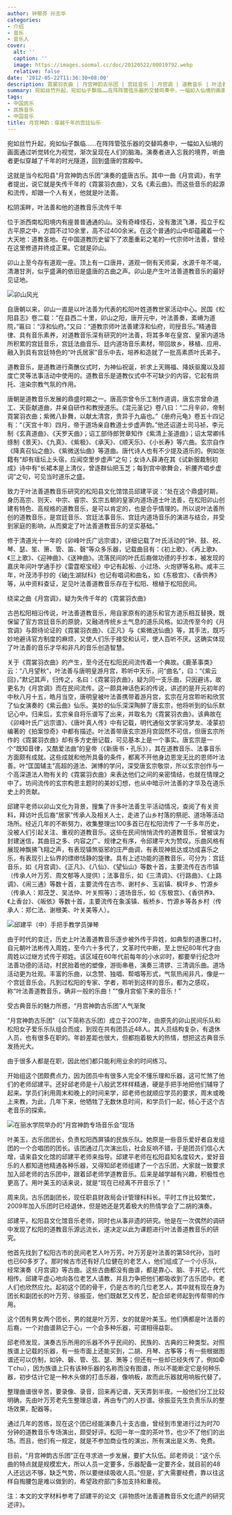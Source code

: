 ```yaml
---
author: 钟郁芬 孙志华
categories:
- 介绍
- 音乐
- 音乐人
cover:
  alt: ''
  caption: ''
  image: https://images.soomal.cc/doc/20120522/00019792.webp
  relative: false
date: '2012-05-22T11:36:30+08:00'
description: 霓裳羽衣曲 | 月宫神韵古乐团 | 宫廷音乐 | 月宫调 | 道教音乐 | 叶法善道教音乐 | 源自：丽水日报 | 版权：转载 |  平均/总评分：10.00/10
summary: 宛如丝竹升起，宛如仙子飘临……在阵阵管弦乐器的交替鸣奏中，一幅如入仙境的画面通过听觉转化为视觉，渐次呈现在人们的脑海。演奏者进入忘我的境界，听曲者更似穿越了千年的时光隧道，回到盛唐的宫殿中……
tags:
- 中国民乐
- 民族音乐
- 中国音乐
title: 月宫神韵：穿越千年的宫廷仙乐
---
```


宛如丝竹升起，宛如仙子飘临……在阵阵管弦乐器的交替鸣奏中，一幅如入仙境的画面通过听觉转化为视觉，渐次呈现在人们的脑海。演奏者进入忘我的境界，听曲者更似穿越了千年的时光隧道，回到盛唐的宫殿中。

这就是当今松阳县“月宫神韵古乐团”演奏的盛唐古乐。其中一曲《月宫调》，有学者提出，说它就是失传千年的《霓裳羽衣曲》，又名《素云曲》。而这些音乐的起源和流传，却跟一个人有关，他就是叶法善。

松阴溪畔，叶法善和他的道教音乐流传千年

位于浙西南松阳境内有座普普通通的山。没有奇峰怪石，没有激流飞瀑，孤立于松古平原之中，方圆不过10余里，高不过400余米。在这个普通的山中却蕴藏着一个大天地：道教圣地。在中国道教历史留下了浓墨重彩之笔的一代宗师叶法善，曾经在这里修道并终成正果。它就是卯山。

卯山上至今存有道观一座。顶上有一口唐井，道观一侧有天师渠，水源千年不竭，清澈甘洌，似乎盛满的依旧是盛唐的古曲之声。卯山是产生叶法善道教音乐的最好见证地。

![卯山风光](https://images.soomal.cc/doc/20120522/00019793.webp)





自唐朝以来，卯山一直是以叶法善为代表的松阳叶姓道教世家活动中心。民国《松阳县志》卷二载：“在县西二十里，卯山之阳，唐开元中，叶法善奏，紊嵴为道院，”匾曰：“淳和仙府。”又曰：“道教宗师叶法善建淳和仙府，司授音乐。”精通音律、具有音乐素养，对道教音乐深有研究的叶法善，将其多年在皇宫、皇家内道场所积累的宫廷音乐，宫廷法曲音乐、廷内道场音乐素材，带回故乡，移植、应用、融入到具有宫廷特色的“叶氏居家”音乐中去，培养和造就了一批高素质叶氏弟子。

道教音乐，是道教进行斋醮仪式时，为神仙祝诞，祈求上天赐福、降妖驱魔以及超度亡灵等法事活动中使用的。道教音乐是道教仪式中不可缺少的内容，它起有烘托、渲染宗教气氛的作用。

唐朝是道教音乐发展的鼎盛时期之一。唐高宗曾令乐工制作道调，唐玄宗曾命道工、天臣献道曲，并亲自研作和教授道乐。《混元圣记》卷八曰：“二月辛卯，帝制霓裳羽衣曲；紫微八卦舞，以献太清宫，贵异于九庙也。”《册府元龟》卷五十四记有：“（天宫十年）四月，帝于道场亲自教道士步虚声韵。”他还诏道士司马祯，李元制《玄真道曲》、《天罗天曲》；诏工部侍郎贺章知作《紫清上圣道曲》；诏太常卿纬绦制《景天》、《九真》、《紫极》、《承天》、《顺天乐》、《小长寿》等六曲。玄宗自作《降真召仙之曲》、《紫微送仙曲》等道曲。唐代诗人也有不少提及道乐的。例如张籍有“却有瑶坛上头宿，应闻空里步虚声”之句；女诗人薛涛在其《试新服裁制初成》诗中有“长裙本是上清仪，曾逐群仙把玉芝；每到宫中歌舞会，祈腰齐唱步虚词”之句，可见当时道乐之盛。

致力于叶法善道教音乐研究的松阳县文化馆馆员邱建平说：“处在这个鼎盛时期，身历高宗、则天、中宗、睿宗、玄宗五朝的皇家内道场道士叶法善，在松阳卯山创建有特色、高规格的道教音乐，是可以肯定的，也是合乎情理的。所以说叶法善所创的道教音乐，是宫廷音乐、宫廷法事音乐、宫廷内道场音乐的演进与结合，并受到家庭的影响，从而奠定了叶法善道教音乐的坚实基础。”

修于清道光十一年的《卯峰叶氏广远宗谱》，详细记载了叶氏活动的“钟、鼓、祝、琴、瑟、笙、箫、管、笛、磬”等众多乐器，记载曲目有：《初上歌》、《再上歌》、《三上歌》、《迎神曲》、《送神曲》。流落民间的叶氏后裔做功德的手抄本，被发现的嘉庆年间叶学通手抄《雷霆枢宝经》中记有起板、小过场、火炮锣等名称。咸丰三年，叶茂沛手抄的《破j生湖狱科》也记有唱词和曲名，如《东极宫》、《香供养》等，从中资料查证，足见叶法善道教音乐存在于松阳、根植于松阳民间。

绕梁之曲《月宫调》，疑为失传千年的《霓裳羽衣曲》

古邑松阳相沿传说，叶法善道教音乐，用自家原有的道乐和官方道乐相互替换，既保留了官方宫廷音乐的原貌，又融进传统乡土气息的道乐风格。如流传至今的《月宫调》与颇待论证的《霓裳羽衣曲》、《正凡》与《紫微送仙曲》等，其手法，既巧妙地避讳官方制度的麻烦，又使人们乐于接受和认可，使人百听不厌。这确实体现了叶法善的音乐才华和非凡的音乐创造智慧。

关于《霓裳羽衣曲》的产生，至今还在松阳民间流传着一个典故。《鹿革事类》云：“八月望秋”，叶法善与唐明皇游月宫，聆听中天乐，问“曲名”，曰：“《紫云回》，”默记其声，归传之，名曰：《霓裳羽衣曲》，疑为同一支乐曲，只因避讳，故更名为《月宫调》而在民间流传。这一颇具神话色彩的传说，讲述的是开元初年的中秋八月十五，皓月当空，唐明皇被叶法善携带着游月宫，玄宗在月宫聆听和欣赏了仙女演奏的《紫云曲》仙乐。美妙的仙乐深深陶醉了唐玄宗，他将听到的仙乐默记心中。归来后，玄宗亲自将乐谱写了出来，并取名为《霓裳羽衣曲》。该典故在《卯峰叶氏广远宗谱》、《唐叶真人传》中有记载，明代通俗文学家冯梦龙、凌蒙初编著的《拍案惊奇》中都有描述。叶法善带唐玄宗游月宫固然不可信，但唐玄宗所作的《霓裳羽衣曲》却有多方史册记载，可见基本上是一个事实。唐玄宗是一个“既知音律，又酷爱法曲”的皇帝（《新唐书・孔乐》），其在道教音乐、法事音乐方面颇有成就。这些成就和他所具备的条件，都离不开他身边恩宠无比的恩师叶法善。叶“匡国辅主”高超的道法、渊博的学问，深受唐玄宗敬崇，所以玄宗创作与一个高深道法人物有关的《霓裳羽衣曲》来表达他们之间的亲密情结，也就在情理之中了。坊间流传的玄宗构思主题时的美妙幻想，也从中暗示叶法善的才华及在道乐史上的贡献。

邱建平老师以卯山文化为背景，搜集了许多叶法善生平活动情况，查阅了有关资料，拜访叶氏后裔“居家”传承人及相关人士，走进了山乡村落的祭祀、道场等活动场所。经近几年的不断努力，收集整理出100多首已在松阳流传了一千多年历史，没被人们引起关注、重视的道教音乐。这些在民间悄悄流传的道教音乐，曾被误为封建迷信，其曲目之多、内容之广、规律之有序，令邱建平大为赞叹。乐曲风格有展现神飘拂飞翔之声，有表现镇煞驱邪的庄严曲调，有表现神抵达或功成喜乐之乐，有表现引上仙界的缥缈恬静的旋律。具有上述功能的道教音乐，可分为：宫廷音乐，如《月宫调》、《正凡》、《八仙》、《望仙山》等数十首，主要流传在古市镇（传承人叶万芳、周文郁等人提供）；法事音乐，如《三清调》、《行路曲》、《上路调》、《闹三通》等数十首，主要流传在古市、谢村乡、玉岩镇、枫坪乡、竹源乡（传承人：郑茂芝、吴法仲、叶关照等）；道场音乐，如《东极宫》、《香供养》、《上香台》、《皈依》等数十首，主要流传在象溪镇、板桥乡、竹源乡等各乡村（传承人：郑仁法、谢根美、叶关美等人）。

![邱建平（中）手把手教学员弹琴](https://images.soomal.cc/doc/20120522/00019794.webp)





由于时代的变迁，历史上叶法善道教音乐逐步被外传于异姓，如典型的道惠口村，自元朝叶法彬传入周姓，至今六十多代了，文革时代中断，至上世纪80年代才由周姓以过继方式传于郑姓。该区域在60年代前每年的小水卯时，都要举行纪念叶法善功德的活动，村民抬着他的塑像，游街串巷，演奏三清锣、三清调乐曲。道场活动更为壮观。丰富的乐曲，以念赞、独唱、帮唱等形式，气氛热闹非凡，像是一个宫廷音乐会。凡到过松阳的专家、学者，聆听到这样的音乐，都为之感叹，称“叶法善道教音乐，确非一般的乐曲！”“像月宫偷下来的音乐！”

受古典音乐的魅力所惑，“月宫神韵古乐团”人气渐聚

“月宫神韵古乐团”（以下简称古乐团）成立于2007年，由原先的卯山民间乐队和松阳女子爱乐乐队组合而成，到现在共有团员近48人。其人员结构复杂，有退休人员，也有很多在职的。年龄差距也很大，但都抱着极大的热情，想把这古典音乐发扬光大。

由于很多人都是在职，因此他们都只能利用业余的时间练习。

开始组这个团颇费点力，因为团员中有很多人完全不懂乐理和乐器，这可忙煞了他们的老师邱建平。还好邱老师是十八般武艺样样精通，硬是手把手地把他们辅导了起来。学员们利用周末和晚上的时间来学，邱老师也就顺应学员的要求，周末或晚上来教，为此，几年下来，他牺牲了无数休息时间，和学员们一起，倾心于这个古老音乐的探索。

![在丽水学院举办的“月宫神韵专场音乐会”现场](https://images.soomal.cc/doc/20120522/00019792.webp)





叶美玉，古乐团团长，负责松阳西屏镇的民族乐队。她原是一些音乐爱好者自发组团的一个合唱团的团长。该团通过几次演出后，社会反响不错，于是团员们信心大增，请来县文化馆的邱建平老师来指导。邱建平老师在松阳县知名度较大，爱好音乐的人都知道他精通各种乐器，又得知邱老师组建了一个古乐团，大家就一致要求加入邱老师的古乐团中，跟着邱老师学道教音乐。后来是越学越有兴趣，积极性也更高了。用叶美玉的话来说，就是“现在已经离不开音乐了！”

周来凤，古乐团副团长，现任职县财政局会计管理科科长。平时工作比较繁忙，2009年加入乐团时已经退休，但是她还是凭着极大的热情学会了二胡的演奏。

邱建平，松阳县文化馆音乐老师，同时也从事非遗的研究。他是在一次偶然的调研中发现了松阳的道教音乐源远流长，遂决定以此为课题进行叶法善道教音乐的研究。

他首先找到了松阳古市的民间老艺人叶万芳。叶万芳是叶法善的第58代孙，当时也已60多岁了。那时候古市还有好几位健在的老艺人，他们组成了一个小乐队，经常演奏《月宫调》等古曲。这些古曲都没有曲谱，都是靠心、脑、手并记，代代相传。邱建平虚心地向各位老艺人请教，并且力争把他们都吸收到了古乐团中。老人们也欣然应允。起初这个团的骨干，仍是古市的几位老艺人，其中就有现在身为团长和副团长的叶万芳、徐振亚，他们既献艺又传艺，配合邱老师起到传帮带的作用。

这个团有男女两个团长，男的就是叶万芳，女的就是叶美玉。他们俩都是叶法善的后裔，一个对曲谱熟记于心，一个会多种乐器，可谓相得益彰。

邱老师发现，演奏古乐所用的乐器不外乎民间的、民族的、古典的三种类型。对照族谱上记载的乐器，有一些市面上还能买到，二胡、月琴、古筝等；有一些根据图谱还可以仿制，如钟、磬、管、弦、瑟、箫等；但还有一些却已经失传了，例如牵ㄒchu），因为族谱上只有该种乐器的名称而没有图谱，所以不能断定它是何种乐器，初步估计它是一种木头做的打击乐器，像响板，故而此乐器就用响板代替了。

整理曲谱很辛苦，要录像、录音，回来再记谱，天天弄到半夜。一般他们分工比较明确，先由叶万芳老先生整理总谱，再由专门的人抄谱。徐振亚先生负责乐队的整场效果，配器等。

通过几年的苦练，现在这个团已经能演奏几十支古曲，曾经到市里进行过为时70分钟的道教音乐专场演出，颇受好评。松阳一年一度的茶叶节，也少不了他们的出场。而且，他们有一规定，就是不参加商业性的演出，所有演出是义务、免费。

目前，“月宫神韵古乐团”正在寻求进一步发展，要扩大队伍。邱老师说：“这个乐曲的特点就是规模宏大，所以人员一定要多，乐器配备一定要齐全，就目前的48人还远远不够，缺乏气势，所以要继续吸收人员。”但是，扩大需要经费，靠以往这样自掏腰包是难以做到的，希望政府部门多加支持和重视。

注：本文的文字材料参考了邱建平的论文《非物质叶法善道教音乐文化遗产的研究述评》。
